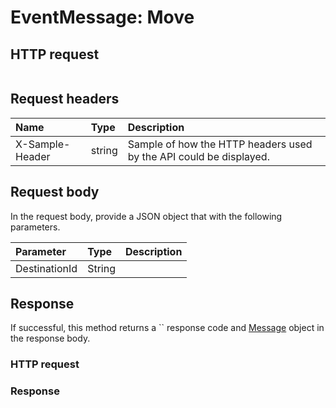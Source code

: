 # EventMessage: Move


## HTTP request
```http

```
## Request headers
| Name       | Type | Description|
|:-----------|:------|:----------|
| X-Sample-Header  | string  | Sample of how the HTTP headers used by the API could be displayed.|

## Request body
In the request body, provide a JSON object that with the following parameters.

| Parameter	   | Type	|Description|
|:---------------|:--------|:-----------|
|DestinationId|String||

## Response
If successful, this method returns a `` response code and [Message](../resources/message.md) object in the response body.
### HTTP request
### Response
